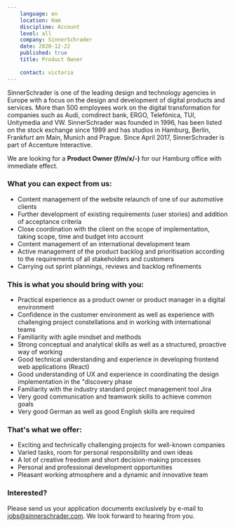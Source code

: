 ```yaml
---
    language: en
    location: Ham
    discipline: Account
    level: all
    company: SinnerSchrader
    date: 2020-12-22
    published: true
    title: Product Owner
    
    contact: victoria
---
```


SinnerSchrader is one of the leading design and technology agencies in Europe with a focus on the design and development of digital products and services. More than 500 employees work on the digital transformation for companies such as Audi, comdirect bank, ERGO, Telefónica, TUI, Unitymedia and VW. SinnerSchrader was founded in 1996, has been listed on the stock exchange since 1999 and has studios in Hamburg, Berlin, Frankfurt am Main, Munich and Prague. Since April 2017, SinnerSchrader is part of Accenture Interactive.

We are looking for a **Product Owner (f/m/x/-)** for our Hamburg office with immediate effect.

### What you can expect from us:

- Content management of the website relaunch of one of our automotive clients
- Further development of existing requirements (user stories) and addition of acceptance criteria
- Close coordination with the client on the scope of implementation, taking scope, time and budget into account
- Content management of an international development team
- Active management of the product backlog and prioritisation according to the requirements of all stakeholders and customers
- Carrying out sprint plannings, reviews and backlog refinements

### This is what you should bring with you:

- Practical experience as a product owner or product manager in a digital environment
- Confidence in the customer environment as well as experience with challenging project constellations and in working with international teams
- Familiarity with agile mindset and methods
- Strong conceptual and analytical skills as well as a structured, proactive way of working
- Good technical understanding and experience in developing frontend web applications (React)
- Good understanding of UX and experience in coordinating the design implementation in the "discovery phase
- Familiarity with the industry standard project management tool Jira
- Very good communication and teamwork skills to achieve common goals
- Very good German as well as good English skills are required

### That's what we offer:

- Exciting and technically challenging projects for well-known companies
- Varied tasks, room for personal responsibility and own ideas
- A lot of creative freedom and short decision-making processes
- Personal and professional development opportunities
- Pleasant working atmosphere and a dynamic and innovative team

### Interested?

Please send us your application documents exclusively by e-mail to <jobs@sinnerschrader.com>. We look forward to hearing from you.
